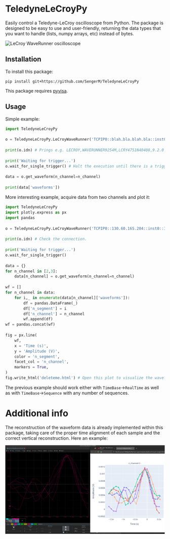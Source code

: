# TeledyneLeCroyPy

Easily control a Teledyne-LeCroy oscilloscope from Python. The package
is designed to be easy to use and user-friendly, returning the data
types that you want to handle (lists, numpy arrays, etc) instead of bytes.

![LeCroy WaveRunner oscilloscope](https://marvel-b1-cdn.bc0a.com/f00000000073308/assets.lcry.net/images/oscilloscopes/wr8000-1.png)

## Installation

To install this package:

```
pip install git+https://github.com/SengerM/TeledyneLeCroyPy
```

This package requires [pyvisa](https://pyvisa.readthedocs.io/en/latest/).

## Usage

Simple example:

```Python
import TeledyneLeCroyPy

o = TeledyneLeCroyPy.LeCroyWaveRunner('TCPIP0::blah.bla.blah.bla::inst0::INSTR')

print(o.idn) # Prings e.g. LECROY,WAVERUNNER9254M,LCRY4751N40408,9.2.0

print('Waiting for trigger...')
o.wait_for_single_trigger() # Halt the execution until there is a trigger.

data = o.get_waveform(n_channel=n_channel)

print(data['waveforms'])
```

More interesting example, acquire data from two channels and plot it:

```Python
import TeledyneLeCroyPy
import plotly.express as px
import pandas

o = TeledyneLeCroyPy.LeCroyWaveRunner('TCPIP0::130.60.165.204::inst0::INSTR')

print(o.idn) # Check the connection.

print('Waiting for trigger...')
o.wait_for_single_trigger()

data = {}
for n_channel in [2,3]:
	data[n_channel] = o.get_waveform(n_channel=n_channel)

wf = []
for n_channel in data:
	for i,_ in enumerate(data[n_channel]['waveforms']):
		df = pandas.DataFrame(_)
		df['n_segment'] = i
		df['n_channel'] = n_channel
		wf.append(df)
wf = pandas.concat(wf)

fig = px.line(
	wf,
	x = 'Time (s)',
	y = 'Amplitude (V)',
	color = 'n_segment',
	facet_col = 'n_channel',
	markers = True,
)
fig.write_html('deleteme.html') # Open this plot to visualize the waveform(s).
```

The previous example should work either with `TimeBase`→`RealTime` as well
as with `TimeBase`→`Sequence` with any number of sequences.

# Additional info

The reconstruction of the waveform data is already implemented within this
package, taking care of the proper time alignment of each sample and the
correct vertical reconstruction. Here an example:

![](doc/waveforms.png)
